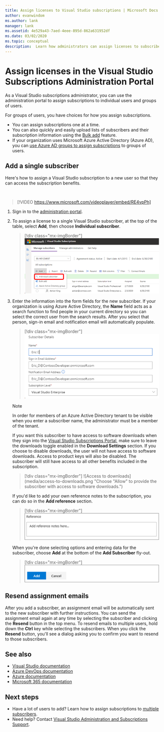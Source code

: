 ```yaml
---
title: Assign licenses to Visual Studio subscriptions | Microsoft Docs
author: evanwindom
ms.author: lank
manager: lank
ms.assetid: 4e529a43-7aed-4eee-895d-862a631952df
ms.date: 03/02/2020
ms.topic: conceptual
description:  Learn how administrators can assign licenses to subscribers
---
```


# Assign licenses in the Visual Studio Subscriptions Administration Portal
As a Visual Studio subscriptions administrator, you can use the administration portal to assign subscriptions to individual users and groups of users.

For groups of users, you have choices for how you assign subscriptions.  
- You can assign subscriptions one at a time.
- You can also quickly and easily upload lists of subscribers and their subscription information using the [Bulk add](assign-license-bulk.md) feature.
- If your organization uses Microsoft Azure Active Directory (Azure AD), you can [use Azure AD groups to assign subscriptions](https://docs.microsoft.com/visualstudio/subscriptions/assign-license-bulk#use-azure-active-directory-groups-to-assign-subscriptions) to groups of users.  


## Add a single subscriber
Here's how to assign a Visual Studio subscription to a new user so that they can access the subscription benefits.

<br>

> [!VIDEO https://www.microsoft.com/videoplayer/embed/RE4vpPh]


1. Sign in to the [administration portal](https://manage.visualstudio.com).
2. To assign a license to a single Visual Studio subscriber, at the top of the table, select **Add**, then choose **Individual subscriber**.
   > [!div class="mx-imgBorder"]
   > ![Add a single subscriber](_img/assign-license-add/add-subscriber-individual.png "Click Add, then choose Individual subscriber to assign a single subscription.")
3. Enter the information into the form fields for the new subscriber. If your organization is using Azure Active Directory, the **Name** field acts as a search function to find people in your current directory so you can select the correct user from the search results. After you select that person, sign-in email and notification email will automatically populate.
   > [!div class="mx-imgBorder"]
   > ![Subscriber details](_img/assign-license-add/subscriber-details.png "Enter subscriber name and other details, or choose from the of tenant members.")

    > [!NOTE]
    > In order for members of an Azure Active Directory tenant to be visible when you enter a subscriber name, the administrator must be a member of the tenant. 


    If you want this subscriber to have access to software downloads when they sign into the [Visual Studio Subscriptions Portal](https://my.visualstudio.com?wt.mc_id=o~msft~docs), make sure to leave the downloads toggle enabled in the **Download Settings** section. If you choose to disable downloads, the user will not have access to software downloads.  Access to product keys will also be disabled.  The subscriber will still have access to all other benefits included in the subscription.
   > [!div class="mx-imgBorder"]
   > ![Access to downloads](media/access-to-downloads.png "Choose "Allow" to provide the subscriber with access to software downloads.")

    If you'd like to add your own reference notes to the subscription, you can do so in the **Add reference** section.
   > [!div class="mx-imgBorder"]
   > ![Add your own reference notes to each subscription](media/add-subscriber-reference-notes.png "Use the Reference field to record any notes about this subscription.")

    When you're done selecting options and entering data for the subscriber, choose **Add** at the bottom of the **Add Subscriber** fly-out.
   > [!div class="mx-imgBorder"]
   > ![Choose the Add button](media/add-button.png "Click Add to save the information and assign the subscription to the subscriber.")

## Resend assignment emails
After you add a subscriber, an assignment email will be automatically sent to the new subscriber with further instructions. You can send the assignment email again at any time by selecting the subscriber and clicking the **Resend** button in the top menu.  To resend emails to multiple users, hold down the **Ctrl** key while selecting the subscribers.  When you click the **Resend** button, you'll see a dialog asking you to confirm you want to resend to those subscribers.  

## See also
- [Visual Studio documentation](https://docs.microsoft.com/visualstudio/)
- [Azure DevOps documentation](https://docs.microsoft.com/azure/devops/)
- [Azure documentation](https://docs.microsoft.com/azure/)
- [Microsoft 365 documentation](https://docs.microsoft.com/microsoft-365/)


## Next steps
- Have a lot of users to add?  Learn how to assign subscriptions to [multiple subscribers](assign-license-bulk.md).
- Need help?  Contact [Visual Studio Administration and Subscriptions Support](https://visualstudio.microsoft.com/support/support-overview-vs).


